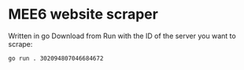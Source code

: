 # MEE6 website scraper

Written in go
Download from
Run with the ID of the server you want to scrape:
```bash
go run . 302094807046684672
```

